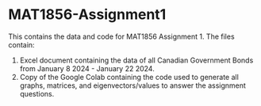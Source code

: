 # MAT1856-Assignment1

This contains the data and code for MAT1856 Assignment 1. The files contain:
1. Excel document containing the data of all Canadian Government Bonds from January 8 2024 - January 22 2024.
2. Copy of the Google Colab containing the code used to generate all graphs, matrices, and eigenvectors/values to answer the assignment questions.
